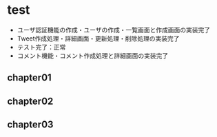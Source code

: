# test
-   ユーザ認証機能の作成・ユーザの作成・一覧画面と作成画面の実装完了
-   Tweet作成処理・詳細画面・更新処理・削除処理の実装完了
-   テスト完了：正常
-   コメント機能・コメント作成処理と詳細画面の実装完了
## chapter01

## chapter02

## chapter03